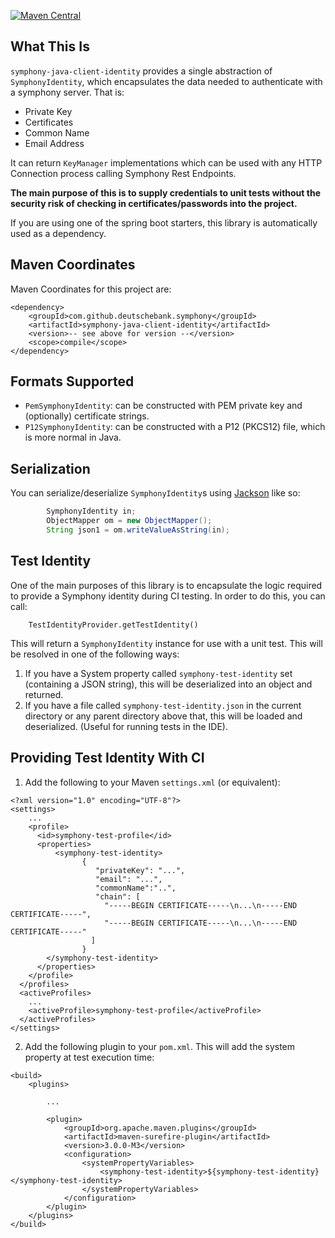 [![Maven Central](https://img.shields.io/maven-central/v/com.github.deutschebank.symphony/symphony-java-client-parent)](https://search.maven.org/search?q=com.github.deutschebank.symphony)

## What This Is

`symphony-java-client-identity` provides a single abstraction of `SymphonyIdentity`, which encapsulates the data needed to authenticate with a symphony server.  That is:
 
 - Private Key
 - Certificates
 - Common Name
 - Email Address

It can return `KeyManager` implementations which can be used with any HTTP Connection process calling Symphony Rest Endpoints.

**The main purpose of this is to supply credentials to unit tests without the security risk of checking in certificates/passwords into the project.**

If you are using one of the spring boot starters, this library is automatically used as a dependency.

## Maven Coordinates

Maven Coordinates for this project are:

```
<dependency>
	<groupId>com.github.deutschebank.symphony</groupId>
	<artifactId>symphony-java-client-identity</artifactId>
	<version>-- see above for version --</version>
	<scope>compile</scope>
</dependency>
```

## Formats Supported

 - `PemSymphonyIdentity`: can be constructed with PEM private key and (optionally) certificate strings.
 - `P12SymphonyIdentity`: can be constructed with a P12 (PKCS12) file, which is more normal in Java.
 
## Serialization

You can serialize/deserialize `SymphonyIdentity`s using [Jackson](https://github.com/FasterXML/jackson) like so:
 
```java
		SymphonyIdentity in;
		ObjectMapper om = new ObjectMapper();
		String json1 = om.writeValueAsString(in);
```

## Test Identity

One of the main purposes of this library is to encapsulate the logic required to provide a Symphony identity during CI testing.  In order to do this, you can call:

```
	TestIdentityProvider.getTestIdentity()
```

This will return a `SymphonyIdentity` instance for use with a unit test.  This will be resolved in one of the following ways:

1.  If you have a System property called `symphony-test-identity` set (containing a JSON string), this will be deserialized into an object and returned.
2.  If you have a file called `symphony-test-identity.json` in the current directory or any parent directory above that, this will be loaded and deserialized. (Useful for running tests in the IDE).

## Providing Test Identity With CI

1.  Add the following to your Maven `settings.xml` (or equivalent):

```
<?xml version="1.0" encoding="UTF-8"?>
<settings>
    ...
    <profile>
      <id>symphony-test-profile</id>
      <properties>
          <symphony-test-identity>
				{
				   "privateKey": "...",
				   "email": "...",
				   "commonName":"..",
				   "chain": [
				     "-----BEGIN CERTIFICATE-----\n...\n-----END CERTIFICATE-----",
				     "-----BEGIN CERTIFICATE-----\n...\n-----END CERTIFICATE-----"
				  ]
				}
        </symphony-test-identity>
      </properties>
    </profile>
  </profiles>
  <activeProfiles>
    ...
    <activeProfile>symphony-test-profile</activeProfile>
  </activeProfiles>
</settings>
```

2.  Add the following plugin to your `pom.xml`.  This will add the system property at test execution time:

```
<build>
	<plugins>
		
		...
		
		<plugin>
			<groupId>org.apache.maven.plugins</groupId>
			<artifactId>maven-surefire-plugin</artifactId>
			<version>3.0.0-M3</version>
			<configuration>
				<systemPropertyVariables>
					<symphony-test-identity>${symphony-test-identity}</symphony-test-identity>
				</systemPropertyVariables>
			</configuration>
		</plugin>	
	</plugins>
</build>
```